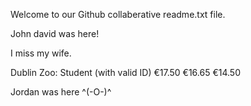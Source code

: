 Welcome to our Github collaberative readme.txt file.

John david was here!

I miss my wife.

Dublin Zoo: Student (with valid ID)	€17.50	€16.65	€14.50

Jordan was here ^(-O-)^

